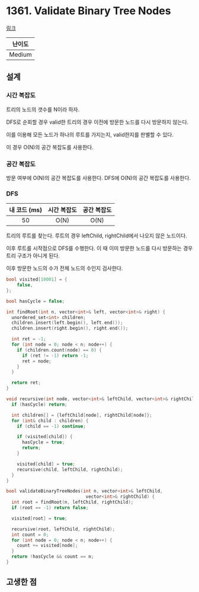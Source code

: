 # 1361. Validate Binary Tree Nodes

[링크](https://leetcode.com/problems/validate-binary-tree-nodes/description/)

| 난이도 |
| :----: |
| Medium |

## 설계

### 시간 복잡도

트리의 노드의 갯수를 N이라 하자.

DFS로 순회할 경우 valid한 트리의 경우 이전에 방문한 노드를 다시 방문하지 않는다.

이를 이용해 모든 노드가 하나의 루트를 가지는지, valid한지를 판별할 수 있다.

이 경우 O(N)의 공간 복잡도를 사용한다.

### 공간 복잡도

방문 여부에 O(N)의 공간 복잡도를 사용한다. DFS에 O(N)의 공간 복잡도를 사용한다.

### DFS

| 내 코드 (ms) | 시간 복잡도 | 공간 복잡도 |
| :----------: | :---------: | :---------: |
|      50      |    O(N)     |    O(N)     |

트리의 루트를 찾는다. 루트의 경우 leftChild, rightChild에서 나오지 않은 노드이다.

이후 루트를 시작점으로 DFS를 수행한다. 이 때 이미 방문한 노드를 다시 방문하는 경우 트리 구조가 아니게 된다.

이후 방문한 노드의 수가 전체 노드의 수인지 검사한다.

```cpp
bool visited[10001] = {
    false,
};

bool hasCycle = false;

int findRoot(int n, vector<int>& left, vector<int>& right) {
  unordered_set<int> children;
  children.insert(left.begin(), left.end());
  children.insert(right.begin(), right.end());

  int ret = -1;
  for (int node = 0; node < n; node++) {
    if (children.count(node) == 0) {
      if (ret != -1) return -1;
      ret = node;
    }
  }

  return ret;
}

void recursive(int node, vector<int>& leftChild, vector<int>& rightChild) {
  if (hasCycle) return;

  int children[] = {leftChild[node], rightChild[node]};
  for (int& child : children) {
    if (child == -1) continue;

    if (visited[child]) {
      hasCycle = true;
      return;
    }

    visited[child] = true;
    recursive(child, leftChild, rightChild);
  }
}

bool validateBinaryTreeNodes(int n, vector<int>& leftChild,
                              vector<int>& rightChild) {
  int root = findRoot(n, leftChild, rightChild);
  if (root == -1) return false;

  visited[root] = true;

  recursive(root, leftChild, rightChild);
  int count = 0;
  for (int node = 0; node < n; node++) {
    count += visited[node];
  }
  return !hasCycle && count == n;
}
```

## 고생한 점
